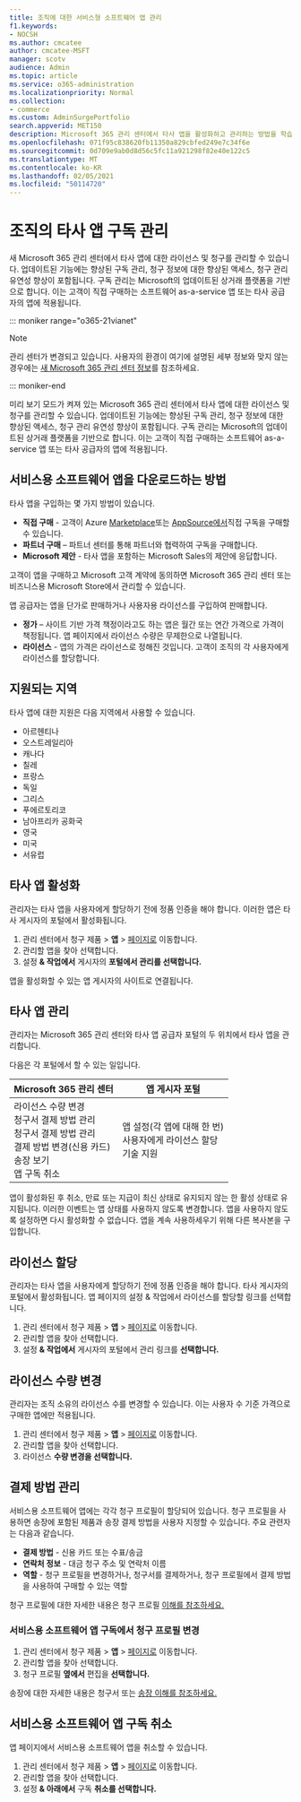 ```yaml
---
title: 조직에 대한 서비스형 소프트웨어 앱 관리
f1.keywords:
- NOCSH
ms.author: cmcatee
author: cmcatee-MSFT
manager: scotv
audience: Admin
ms.topic: article
ms.service: o365-administration
ms.localizationpriority: Normal
ms.collection:
- commerce
ms.custom: AdminSurgePortfolio
search.appverid: MET150
description: Microsoft 365 관리 센터에서 타사 앱을 활성화하고 관리하는 방법을 학습합니다.
ms.openlocfilehash: 071f95c838620fb11350a829cbfed249e7c34f6e
ms.sourcegitcommit: 0d709e9ab0d8d56c5fc11a921298f82e40e122c5
ms.translationtype: MT
ms.contentlocale: ko-KR
ms.lasthandoff: 02/05/2021
ms.locfileid: "50114720"
---
```

# <a name="manage-third-party-app-subscriptions-for-your-organization"></a>조직의 타사 앱 구독 관리

새 Microsoft 365 관리 센터에서 타사 앱에 대한 라이선스 및 청구를 관리할 수 있습니다. 업데이트된 기능에는 향상된 구독 관리, 청구 정보에 대한 향상된 액세스, 청구 관리 유연성 향상이 포함됩니다. 구독 관리는 Microsoft의 업데이트된 상거래 플랫폼을 기반으로 합니다. 이는 고객이 직접 구매하는 소프트웨어 as-a-service 앱 또는 타사 공급자의 앱에 적용됩니다.

::: moniker range="o365-21vianet"

> [!NOTE]
> 관리 센터가 변경되고 있습니다. 사용자의 환경이 여기에 설명된 세부 정보와 맞지 않는 경우에는 [새 Microsoft 365 관리 센터 정보](https://docs.microsoft.com/microsoft-365/admin/microsoft-365-admin-center-preview?view=o365-21vianet&preserve-view=true)를 참조하세요.

::: moniker-end

미리 보기 모드가 켜져 있는 Microsoft 365 관리 센터에서 타사 앱에 대한 라이선스 및 청구를 관리할 수 있습니다. 업데이트된 기능에는 향상된 구독 관리, 청구 정보에 대한 향상된 액세스, 청구 관리 유연성 향상이 포함됩니다. 구독 관리는 Microsoft의 업데이트된 상거래 플랫폼을 기반으로 합니다. 이는 고객이 직접 구매하는 소프트웨어 as-a-service 앱 또는 타사 공급자의 앱에 적용됩니다.


## <a name="how-to-get-software-as-a-service-apps"></a>서비스용 소프트웨어 앱을 다운로드하는 방법

타사 앱을 구입하는 몇 가지 방법이 있습니다.

- **직접 구매** - 고객이 Azure [Marketplace](https://azuremarketplace.microsoft.com/marketplace/)또는 [AppSource에서](https://www.appsource.com/)직접 구독을 구매할 수 있습니다.
- **파트너 구매** – 파트너 센터를 통해 파트너와 협력하여 구독을 구매합니다.
- **Microsoft 제안** - 타사 앱을 포함하는 Microsoft Sales의 제안에 응답합니다.

고객이 앱을 구매하고 Microsoft 고객 계약에 동의하면 Microsoft 365 관리 센터 또는 비즈니스용 Microsoft Store에서 관리할 수 있습니다.

앱 공급자는 앱을 단가로 판매하거나 사용자용 라이선스를 구입하여 판매합니다.

- **정가** – 사이트 기반 가격 책정이라고도 하는 앱은 월간 또는 연간 가격으로 가격이 책정됩니다. 앱 페이지에서 라이선스 수량은 무제한으로 나열됩니다.
- **라이선스** - 앱의 가격은 라이선스로 정해진 것입니다. 고객이 조직의 각 사용자에게 라이선스를 할당합니다.

## <a name="supported-regions"></a>지원되는 지역

타사 앱에 대한 지원은 다음 지역에서 사용할 수 있습니다.

- 아르헨티나
- 오스트레일리아
- 캐나다
- 칠레
- 프랑스
- 독일
- 그리스
- 푸에르토리코
- 남아프리카 공화국
- 영국
- 미국
- 서유럽

## <a name="activate-third-party-apps"></a>타사 앱 활성화

관리자는 타사 앱을 사용자에게 할당하기 전에 정품 인증을 해야 합니다. 이러한 앱은 타사 게시자의 포털에서 활성화됩니다.

1. 관리 센터에서 청구 제품   >  **앱**  >  <a href="https://go.microsoft.com/fwlink/p/?linkid=2125823" target="_blank">페이지로</a> 이동합니다.
2. 관리할 앱을 찾아 선택합니다.
3. 설정 **& 작업에서** 게시자의 **포털에서 관리를 선택합니다.**

앱을 활성화할 수 있는 앱 게시자의 사이트로 연결됩니다.

## <a name="manage-third-party-apps"></a>타사 앱 관리

관리자는 Microsoft 365 관리 센터와 타사 앱 공급자 포털의 두 위치에서 타사 앱을 관리합니다.

다음은 각 포털에서 할 수 있는 일입니다.

| Microsoft 365 관리 센터 | 앱 게시자 포털 |
| --- | --- |
| 라이선스 수량 변경 <br> 청구서 결제 방법 관리 <br> 청구서 결제 방법 관리 <br> 결제 방법 변경(신용 카드) <br> 송장 보기 <br> 앱 구독 취소 | 앱 설정(각 앱에 대해 한 번) <br> 사용자에게 라이선스 할당 <br> 기술 지원 |

앱이 활성화된 후 취소, 만료 또는 지급이 최신 상태로 유지되지 않는 한 활성 상태로 유지됩니다. 이러한 이벤트는 앱 상태를 사용하지 않도록 변경합니다. 앱을 사용하지 않도록 설정하면 다시 활성화할 수 없습니다. 앱을 계속 사용하세우기 위해 다른 복사본을 구입합니다.

## <a name="assign-licenses"></a>라이선스 할당

관리자는 타사 앱을 사용자에게 할당하기 전에 정품 인증을 해야 합니다. 타사 게시자의 포털에서 활성화됩니다. 앱 페이지의 설정 & 작업에서 라이선스를 할당할 링크를 선택합니다.

1. 관리 센터에서 청구 제품   >  **앱**  >  <a href="https://go.microsoft.com/fwlink/p/?linkid=2125823" target="_blank">페이지로</a> 이동합니다.
2. 관리할 앱을 찾아 선택합니다.
3. 설정 **& 작업에서** 게시자의 포털에서 관리 링크를 **선택합니다.**

## <a name="change-license-quantity"></a>라이선스 수량 변경

관리자는 조직 소유의 라이선스 수를 변경할 수 있습니다. 이는 사용자 수 기준 가격으로 구매한 앱에만 적용됩니다.

1. 관리 센터에서 청구 제품   >  **앱**  >  <a href="https://go.microsoft.com/fwlink/p/?linkid=2125823" target="_blank">페이지로</a> 이동합니다.
2. 관리할 앱을 찾아 선택합니다.
3. 라이선스 **수량 변경을 선택합니다.**

## <a name="manage-payment-methods"></a>결제 방법 관리

서비스용 소프트웨어 앱에는 각각 청구 프로필이 할당되어 있습니다. 청구 프로필을 사용하면 송장에 포함된 제품과 송장 결제 방법을 사용자 지정할 수 있습니다. 주요 관련자는 다음과 같습니다.

- **결제 방법** - 신용 카드 또는 수표/송금
- **연락처 정보** - 대금 청구 주소 및 연락처 이름
- **역할** - 청구 프로필을 변경하거나, 청구서를 결제하거나, 청구 프로필에서 결제 방법을 사용하여 구매할 수 있는 역할

청구 프로필에 대한 자세한 내용은 청구 프로필 [이해를 참조하세요.](https://docs.microsoft.com/microsoft-store/billing-profile)

### <a name="change-the-billing-profile-on-a-software-as-a-service-app-subscription"></a>서비스용 소프트웨어 앱 구독에서 청구 프로필 변경

1. 관리 센터에서 청구 제품   >  **앱**  >  <a href="https://go.microsoft.com/fwlink/p/?linkid=2125823" target="_blank">페이지로</a> 이동합니다.
2. 관리할 앱을 찾아 선택합니다.
3. 청구 프로필 **옆에서** 편집을 **선택합니다.**

송장에 대한 자세한 내용은 청구서 또는 [송장 이해를 참조하세요.](billing-and-payments/understand-your-invoice.md)

## <a name="cancel-a-software-as-a-service-app-subscription"></a>서비스용 소프트웨어 앱 구독 취소

앱 페이지에서 서비스용 소프트웨어 앱을 취소할 수 있습니다.

1. 관리 센터에서 청구 제품   >  **앱**  >  <a href="https://go.microsoft.com/fwlink/p/?linkid=2125823" target="_blank">페이지로</a> 이동합니다.
2. 관리할 앱을 찾아 선택합니다.
3. 설정 **& 아래에서** 구독 **취소를 선택합니다.**